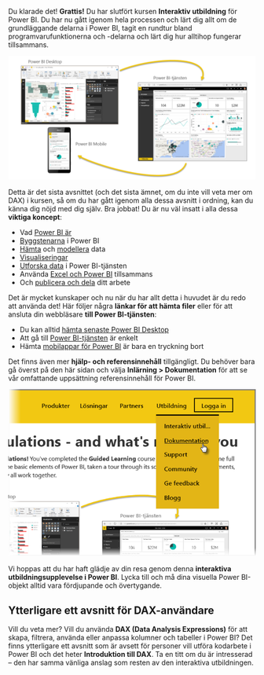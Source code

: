 Du klarade det! **Grattis!** Du har slutfört kursen **Interaktiv utbildning** för Power BI. Du har nu gått igenom hela processen och lärt dig allt om de grundläggande delarna i Power BI, tagit en rundtur bland programvarufunktionerna och -delarna och lärt dig hur alltihop fungerar tillsammans.

![](media/6-5-guided-learning-completion/c0a0_2.png)

Detta är det sista avsnittet (och det sista ämnet, om du inte vill veta mer om DAX) i kursen, så om du har gått igenom alla dessa avsnitt i ordning, kan du känna dig nöjd med dig själv. Bra jobbat! Du är nu väl insatt i alla dessa **viktiga koncept**:

* Vad [Power BI är](../gettingstarted.yml?tutorial-step=1)
* [Byggstenarna](../gettingstarted.yml?tutorial-step=3) i Power BI
* [Hämta](../gettingdata.yml?tutorial-step=3) och [modellera](../modeling.yml?tutorial-step=1) data
* [Visualiseringar](../visualizations.yml?tutorial-step=1)
* [Utforska data](../exploringdata.yml?tutorial-step=1) i Power BI-tjänsten
* Använda [Excel och Power BI](../powerbiandexcel.yml?tutorial-step=1) tillsammans
* Och [publicera och dela](../publishingandsharing.yml?tutorial-step=1) ditt arbete

Det är mycket kunskaper och nu när du har allt detta i huvudet är du redo att använda det! Här följer några **länkar för att hämta filer** eller för att ansluta din webbläsare **till Power BI-tjänsten**:

* Du kan alltid [hämta senaste Power BI Desktop](https://powerbi.microsoft.com/desktop)
* Att gå till [Power BI-tjänsten](https://powerbi.microsoft.com/) är enkelt
* Hämta [mobilappar för Power BI](https://powerbi.microsoft.com/mobile/) är bara en tryckning bort

Det finns även mer **hjälp- och referensinnehåll** tillgängligt. Du behöver bara gå överst på den här sidan och välja **Inlärning > Dokumentation** för att se vår omfattande uppsättning referensinnehåll för Power BI.

![](media/6-5-guided-learning-completion/6-5_1.png)

Vi hoppas att du har haft glädje av din resa genom denna **interaktiva utbildningsupplevelse i Power BI**. Lycka till och må dina visuella Power BI-objekt alltid vara fördjupande och övertygande.

## <a name="one-more-section-for-dax-users"></a>Ytterligare ett avsnitt för DAX-användare
Vill du veta mer? Vill du använda **DAX (Data Analysis Expressions)** för att skapa, filtrera, använda eller anpassa kolumner och tabeller i Power BI? Det finns ytterligare ett avsnitt som är avsett för personer vill utföra kodarbete i Power BI och det heter **Introduktion till DAX**. Ta en titt om du är intresserad – den har samma vänliga anslag som resten av den interaktiva utbildningen.

